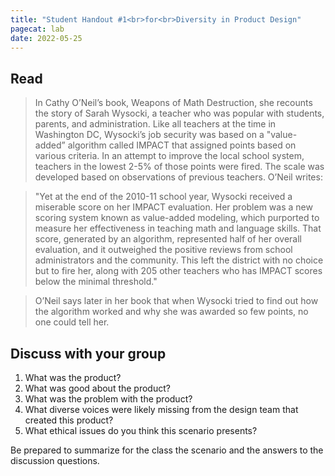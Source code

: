```yaml
---
title: "Student Handout #1<br>for<br>Diversity in Product Design"
pagecat: lab
date: 2022-05-25
---
```


## Read

> In Cathy O’Neil’s book, Weapons of Math Destruction, she recounts the story of
Sarah Wysocki, a teacher who was popular with students, parents, and
administration. Like all teachers at the time in Washington DC, Wysocki’s job
security was based on a "value-added” algorithm called IMPACT that assigned
points based on various criteria. In an attempt to improve the local school
system, teachers in the lowest 2-5% of those points were fired. The scale was
developed based on observations of previous teachers. O’Neil writes:

> "Yet at the end of the 2010-11 school year, Wysocki received a miserable score on her IMPACT evaluation. Her problem was a new scoring system known as value-added modeling, which purported to measure her effectiveness in teaching math and language skills. That score, generated by an algorithm, represented half of her overall evaluation, and it outweighed the positive reviews from school administrators and the community. This left the district with no choice but to fire her, along with 205 other teachers who has IMPACT scores below the minimal threshold."

> O’Neil says later in her book that when Wysocki tried to find out how the
algorithm worked and why she was awarded so few points, no one could tell her.

## Discuss with your group

1. What was the product?
2. What was good about the product?
3. What was the problem with the product?
4. What diverse voices were likely missing from the design team that created this product?
5. What ethical issues do you think this scenario presents?
<!-- an ethical issue? Why or why not? -->
<!-- 	Violate a virtue (based on virtue ethics). -->
<!-- •	Violate a rule for a company or society (based on deontology ethical framework). -->
<!-- •	Not the best for the most number of people (based on utilitarianism ethical framework). -->

Be prepared to summarize for the class the scenario and the answers to the discussion questions.

